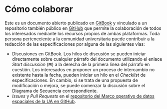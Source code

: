 # Cómo colaborar

Este es un documento abierto publicado en [GitBook](https://www.gitbook.com) y vinculado a un repositorio también público en [GitHub](https://github.com) que permite la colaboración de todos los interesados mediante los recursos propios de ambas plataformas. Toda persona perteneciente a la comunidad universitaria puede contribuir a la redacción de las especificaciones por alguna de las siguientes vías:  
-  Discusiones en GitBook. Los hilos de discusión se pueden iniciar directamente sobre cualquier párrafo del documento utilizando el enlace *Start discussion* (⊞) a la derecha de la primera línea del párrafo en cuestión. Los interesados en proponer un proceso de intercambio no existente hasta la fecha, pueden iniciar un hilo en el *Checklist* de especificaciones. En cambio, si se trata de una propuesta de modificación o mejora, se puede comenzar la discusión sobre el Diagrama de Secuencia correspondiente.
-  *Issues* y *Pull Requests* en el [repositorio del Marco operativo de datos espaciales de la UA en GitHub](https://github.com/labgeo/ua-mods).